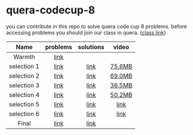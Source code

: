 # quera-codecup-8

you can contribute in this repo to solve quera code cup 8 problems. before accessing problems you should join our class in quera. ([class link](https://quera.org/course/add_to_course/course/19909/))

| Name | problems | solutions | video |
|:---:|:---:|:---:|:---:|
| Warmth | [link](https://quera.org/course/assignments/76361/problems) |  |  |
| selection 1 | [link](https://quera.org/course/assignments/76353/problems) | [link](https://quera.org/blog/%d8%b1%d8%a7%d9%87%d8%ad%d9%84%d9%87%d8%a7%db%8c-%d9%85%d8%b3%d8%a7%d8%a8%d9%82%d9%87-%d8%a7%d9%86%d8%aa%d8%ae%d8%a7%d8%a8%db%8c-%db%b1-%da%a9%d8%af%da%a9%d8%a7%d9%be-%db%b8/) | [75.6MB](https://github.com/ctrl-alt-Defeat-icpc/quera-codecup-8/releases/download/dl/codecup1.mp4) |
| selection 2 | [link](https://quera.org/course/assignments/76354/problems) | [link](https://quera.org/blog/the-solutions-to-the-second-selection-competition-code-cup-8/) | [69.0MB](https://github.com/ctrl-alt-Defeat-icpc/quera-codecup-8/releases/download/dl/codecup2.mp4) |
| selection 3 | [link](https://quera.org/course/assignments/76355/problems) | [link](https://quera.org/blog/the-solutions-to-the-third-selection-competition-code-cup-8/) | [36.5MB](https://github.com/ctrl-alt-Defeat-icpc/quera-codecup-8/releases/download/dl/codecup3.mp4) |
| selection 4 | [link](https://quera.org/course/assignments/76356/problems) | [link](https://quera.org/blog/the-solutions-to-the-fourth-selection-competition-code-cup-8/) | [50.2MB](https://github.com/ctrl-alt-Defeat-icpc/quera-codecup-8/releases/download/dl/codecup4.mp4) |
| selection 5 | [link](https://quera.org/course/assignments/76357/problems) | [link](https://quera.org/blog/the-solutions-to-the-fifth-selection-competition-code-cup-8/) | [link](https://www.aparat.com/v/gfu3vs2) |
| selection 6 | [link](https://quera.org/course/assignments/76358/problems) | [link](https://quera.org/blog/the-solutions-to-the-sixth-selection-competition-code-cup-8/) | [link](https://www.aparat.com/v/wlb455u) |
| Final | [link](https://quera.org/course/assignments/76359/problems) | [link](https://quera.org/blog/the-solutions-to-the-final-competition-code-cup-8/) |  |
